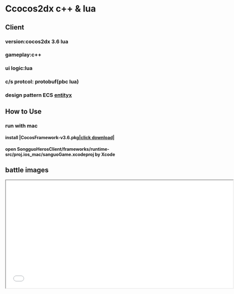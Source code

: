 # Ccocos2dx c++ & lua 

## Client

### version:cocos2dx 3.6 lua 
### gameplay:c++ 
### ui logic:lua
### c/s protcol: protobuf(pbc lua) 
### design pattern ECS [entityx](https://github.com/alecthomas/entityx.git) 

## How to Use

### run with mac

#### install |CocosFramework-v3.6.pkg|[click download](http://www.cocos2d-x.org/filedown/CocosFramework-v3.6.pkg)|

#### open SongguoHerosClient/frameworks⁩/⁨runtime-src⁩/proj.ios_mac⁩/sanguoGame.xcodeproj by Xcode


## battle images

<iframe height=345 width=727 src="images/gif/0.gif">

<iframe height=345 width=727 src="images/gif/1.gif">

<iframe height=345 width=727 src="images/gif/2.gif">

<iframe height=345 width=727 src="images/gif/3.gif">
